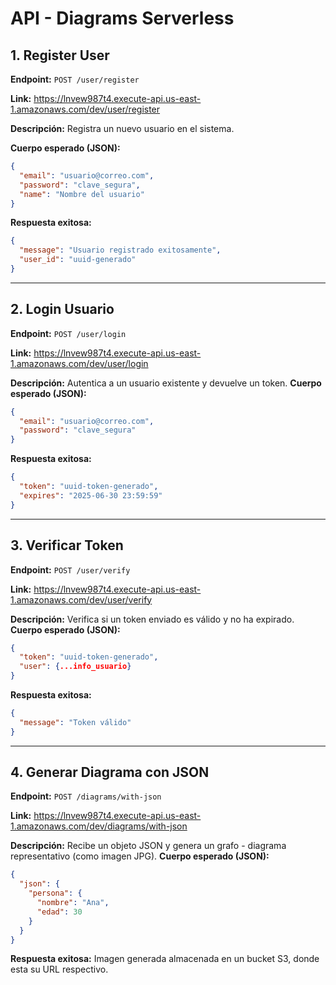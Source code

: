 # API - Diagrams Serverless

## 1. Register User

**Endpoint:** `POST /user/register`

**Link:** https://lnvew987t4.execute-api.us-east-1.amazonaws.com/dev/user/register

**Descripción:** Registra un nuevo usuario en el sistema.

**Cuerpo esperado (JSON):**

```json
{
  "email": "usuario@correo.com",
  "password": "clave_segura",
  "name": "Nombre del usuario"
}
```

**Respuesta exitosa:**

```json
{
  "message": "Usuario registrado exitosamente",
  "user_id": "uuid-generado"
}
```

---

## 2. Login Usuario

**Endpoint:** `POST /user/login`

**Link:** https://lnvew987t4.execute-api.us-east-1.amazonaws.com/dev/user/login

**Descripción:** Autentica a un usuario existente y devuelve un token.
**Cuerpo esperado (JSON):**

```json
{
  "email": "usuario@correo.com",
  "password": "clave_segura"
}
```

**Respuesta exitosa:**

```json
{
  "token": "uuid-token-generado",
  "expires": "2025-06-30 23:59:59"
}
```

---

## 3. Verificar Token

**Endpoint:** `POST /user/verify`

**Link:** https://lnvew987t4.execute-api.us-east-1.amazonaws.com/dev/user/verify

**Descripción:** Verifica si un token enviado es válido y no ha expirado.
**Cuerpo esperado (JSON):**

```json
{
  "token": "uuid-token-generado",
  "user": {...info_usuario}
}
```

**Respuesta exitosa:**

```json
{
  "message": "Token válido"
}
```

---

## 4. Generar Diagrama con JSON

**Endpoint:** `POST /diagrams/with-json`

**Link:** https://lnvew987t4.execute-api.us-east-1.amazonaws.com/dev/diagrams/with-json

**Descripción:** Recibe un objeto JSON y genera un grafo - diagrama representativo (como imagen JPG).
**Cuerpo esperado (JSON):**

```json
{
  "json": {
    "persona": {
      "nombre": "Ana",
      "edad": 30
    }
  }
}
```

**Respuesta exitosa:**
Imagen generada almacenada en un bucket S3, donde esta su URL respectivo.
